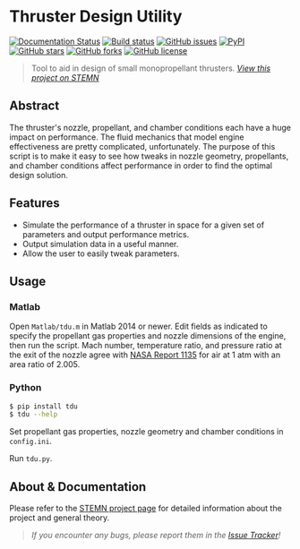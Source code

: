 # Thruster Design Utility
[![Documentation Status](https://readthedocs.org/projects/thrusterdesign/badge/?version=latest)](http://thrusterdesign.readthedocs.io/en/latest/?badge=latest)
[![Build status](https://travis-ci.org/runphilrun/TDU.svg?style=flat-square)](https://travis-ci.org/runphilrun/TDU)
[![GitHub issues](https://img.shields.io/github/issues/runphilrun/TDU.svg)](https://github.com/runphilrun/TDU/issues)
[![PyPI](https://img.shields.io/pypi/v/tdu.svg?style=flat-square)](https://pypi.python.org/pypi/tdu)
[![GitHub stars](https://img.shields.io/github/stars/runphilrun/TDU.svg)](https://github.com/runphilrun/TDU/stargazers)
[![GitHub forks](https://img.shields.io/github/forks/runphilrun/TDU.svg)](https://github.com/runphilrun/TDU/network)
[![GitHub license](https://img.shields.io/badge/license-Apache%202-blue.svg)](https://raw.githubusercontent.com/runphilrun/TDU/master/LICENSE.md)


> Tool to aid in design of small monopropellant thrusters. *[View this project on STEMN](http://stemn.com/projects/thruster-design-tool)*

## Abstract
The thruster's nozzle, propellant, and chamber conditions each have a huge impact on performance. The fluid mechanics that model engine effectiveness are pretty complicated, unfortunately. The purpose of this script is to make it easy to see how tweaks in nozzle geometry, propellants, and chamber conditions affect performance in order to find the optimal design solution.

## Features
* Simulate the performance of a thruster in space for a given set of parameters and output performance metrics.
* Output simulation data in a useful manner.
* Allow the user to easily tweak parameters.

## Usage
### Matlab
Open `Matlab/tdu.m` in Matlab 2014 or newer.
Edit fields as indicated to specify the propellant gas properties and nozzle dimensions of the engine, then run the script.
Mach number, temperature ratio, and pressure ratio at the exit of the nozzle agree with [NASA Report 1135](http://www.nasa.gov/sites/default/files/734673main_Equations-Tables-Charts-CompressibleFlow-Report-1135.pdf) for air at 1 atm with an area ratio of 2.005.

### Python

```bash
$ pip install tdu
$ tdu --help
```
Set propellant gas properties, nozzle geometry and chamber conditions in `config.ini`.

Run `tdu.py`.

## About & Documentation
Please refer to the [STEMN project page](http://stemn.com/projects/thruster-design-tool) for detailed information about the project and general theory.

> *If you encounter any bugs, please report them in the [Issue Tracker](https://github.com/runphilrun/ThrusterDesign/issues)!*
